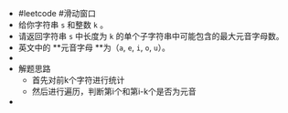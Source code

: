 - #leetcode #滑动窗口
- 给你字符串 `s` 和整数 `k` 。
- 请返回字符串 `s` 中长度为 `k` 的单个子字符串中可能包含的最大元音字母数。
- 英文中的 **元音字母 **为（`a`, `e`, `i`, `o`, `u`）。
-
- 解题思路
	- 首先对前k个字符进行统计
	- 然后进行遍历，判断第i个和第i-k个是否为元音
-